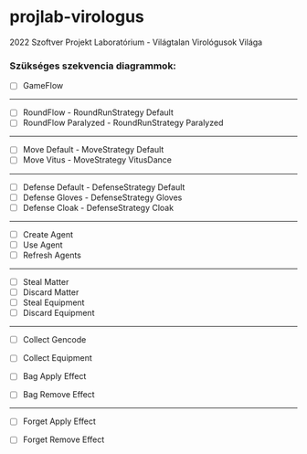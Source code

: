 # projlab-virologus
2022 Szoftver Projekt Laboratórium - Világtalan Virológusok Világa


### Szükséges szekvencia diagrammok: 
    
- [ ] GameFlow
---
- [ ] RoundFlow - RoundRunStrategy Default
- [ ] RoundFlow Paralyzed - RoundRunStrategy Paralyzed
---
- [ ] Move Default - MoveStrategy Default
- [ ] Move Vitus - MoveStrategy VitusDance
---
- [ ] Defense Default - DefenseStrategy Default
- [ ] Defense Gloves - DefenseStrategy Gloves
- [ ] Defense Cloak - DefenseStrategy Cloak
---
- [ ] Create Agent
- [ ] Use Agent
- [ ] Refresh Agents
---
- [ ] Steal Matter
- [ ] Discard Matter
- [ ] Steal Equipment
- [ ] Discard Equipment
---
- [ ] Collect Gencode
- [ ] Collect Equipment

- [ ] Bag Apply Effect
- [ ] Bag Remove Effect
---
- [ ] Forget Apply Effect
- [ ] Forget Remove Effect


